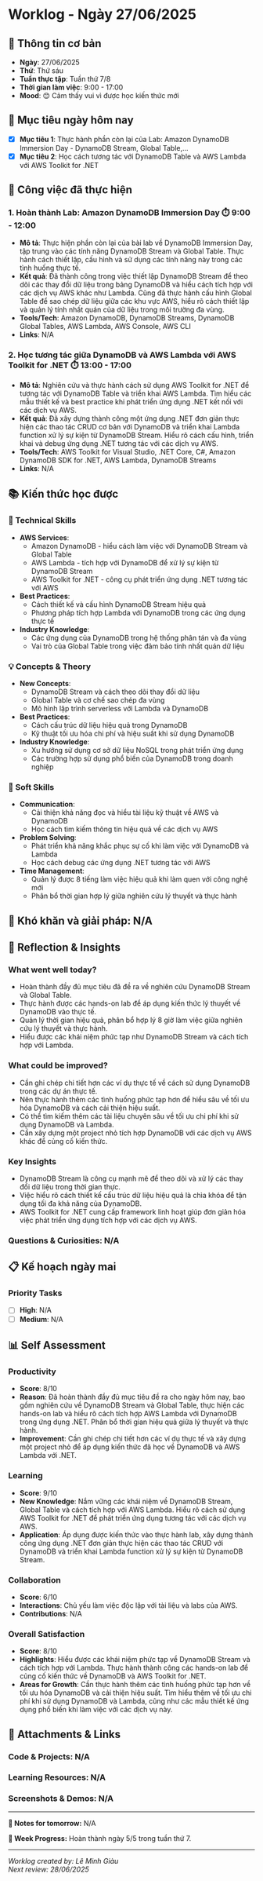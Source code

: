 # Worklog - Ngày 27/06/2025

## 📅 Thông tin cơ bản
- **Ngày**: 27/06/2025
- **Thứ**: Thứ sáu
- **Tuần thực tập**: Tuần thứ 7/8
- **Thời gian làm việc**: 9:00 - 17:00
- **Mood**: 😊 Cảm thấy vui vì được học kiến thức mới

## 🎯 Mục tiêu ngày hôm nay
- [x] **Mục tiêu 1**: Thực hành phần còn lại của Lab: Amazon DynamoDB Immersion Day - DynamoDB Stream, Global Table,...
- [x] **Mục tiêu 2**: Học cách tương tác với DynamoDB Table và AWS Lambda với AWS Toolkit for .NET

## 💼 Công việc đã thực hiện

### 1. Hoàn thành Lab: Amazon DynamoDB Immersion Day ⏱️ 9:00 - 12:00
- **Mô tả**: Thực hiện phần còn lại của bài lab về DynamoDB Immersion Day, tập trung vào các tính năng DynamoDB Stream và Global Table. Thực hành cách thiết lập, cấu hình và sử dụng các tính năng này trong các tình huống thực tế.
- **Kết quả**: Đã thành công trong việc thiết lập DynamoDB Stream để theo dõi các thay đổi dữ liệu trong bảng DynamoDB và hiểu cách tích hợp với các dịch vụ AWS khác như Lambda. Cũng đã thực hành cấu hình Global Table để sao chép dữ liệu giữa các khu vực AWS, hiểu rõ cách thiết lập và quản lý tính nhất quán của dữ liệu trong môi trường đa vùng.
- **Tools/Tech**: Amazon DynamoDB, DynamoDB Streams, DynamoDB Global Tables, AWS Lambda, AWS Console, AWS CLI
- **Links**: N/A

### 2. Học tương tác giữa DynamoDB và AWS Lambda với AWS Toolkit for .NET ⏱️ 13:00 - 17:00
- **Mô tả**: Nghiên cứu và thực hành cách sử dụng AWS Toolkit for .NET để tương tác với DynamoDB Table và triển khai AWS Lambda. Tìm hiểu các mẫu thiết kế và best practice khi phát triển ứng dụng .NET kết nối với các dịch vụ AWS.
- **Kết quả**: Đã xây dựng thành công một ứng dụng .NET đơn giản thực hiện các thao tác CRUD cơ bản với DynamoDB và triển khai Lambda function xử lý sự kiện từ DynamoDB Stream. Hiểu rõ cách cấu hình, triển khai và debug ứng dụng .NET tương tác với các dịch vụ AWS.
- **Tools/Tech**: AWS Toolkit for Visual Studio, .NET Core, C#, Amazon DynamoDB SDK for .NET, AWS Lambda, DynamoDB Streams
- **Links**: N/A

## 📚 Kiến thức học được

### 🔧 Technical Skills

- **AWS Services**: 
	- Amazon DynamoDB - hiểu cách làm việc với DynamoDB Stream và Global Table
	- AWS Lambda - tích hợp với DynamoDB để xử lý sự kiện từ DynamoDB Stream
	- AWS Toolkit for .NET - công cụ phát triển ứng dụng .NET tương tác với AWS
- **Best Practices**: 
	- Cách thiết kế và cấu hình DynamoDB Stream hiệu quả
	- Phương pháp tích hợp Lambda với DynamoDB trong các ứng dụng thực tế
- **Industry Knowledge**: 
	- Các ứng dụng của DynamoDB trong hệ thống phân tán và đa vùng
	- Vai trò của Global Table trong việc đảm bảo tính nhất quán dữ liệu

### 💡 Concepts & Theory
- **New Concepts**: 
	- DynamoDB Stream và cách theo dõi thay đổi dữ liệu
	- Global Table và cơ chế sao chép đa vùng
	- Mô hình lập trình serverless với Lambda và DynamoDB
- **Best Practices**: 
	- Cách cấu trúc dữ liệu hiệu quả trong DynamoDB
	- Kỹ thuật tối ưu hóa chi phí và hiệu suất khi sử dụng DynamoDB
- **Industry Knowledge**: 
	- Xu hướng sử dụng cơ sở dữ liệu NoSQL trong phát triển ứng dụng
	- Các trường hợp sử dụng phổ biến của DynamoDB trong doanh nghiệp

### 🤝 Soft Skills
- **Communication**: 
	- Cải thiện khả năng đọc và hiểu tài liệu kỹ thuật về AWS và DynamoDB
	- Học cách tìm kiếm thông tin hiệu quả về các dịch vụ AWS
- **Problem Solving**: 
	- Phát triển khả năng khắc phục sự cố khi làm việc với DynamoDB và Lambda
	- Học cách debug các ứng dụng .NET tương tác với AWS
- **Time Management**: 
	- Quản lý được 8 tiếng làm việc hiệu quả khi làm quen với công nghệ mới
	- Phân bổ thời gian hợp lý giữa nghiên cứu lý thuyết và thực hành

## 🚧 Khó khăn và giải pháp: N/A

## 💭 Reflection & Insights

### What went well today?
- Hoàn thành đầy đủ mục tiêu đã đề ra về nghiên cứu DynamoDB Stream và Global Table.
- Thực hành được các hands-on lab để áp dụng kiến thức lý thuyết về DynamoDB vào thực tế.
- Quản lý thời gian hiệu quả, phân bổ hợp lý 8 giờ làm việc giữa nghiên cứu lý thuyết và thực hành.
- Hiểu được các khái niệm phức tạp như DynamoDB Stream và cách tích hợp với Lambda.

### What could be improved?
- Cần ghi chép chi tiết hơn các ví dụ thực tế về cách sử dụng DynamoDB trong các dự án thực tế.
- Nên thực hành thêm các tình huống phức tạp hơn để hiểu sâu về tối ưu hóa DynamoDB và cách cải thiện hiệu suất.
- Có thể tìm kiếm thêm các tài liệu chuyên sâu về tối ưu chi phí khi sử dụng DynamoDB và Lambda.
- Cần xây dựng một project nhỏ tích hợp DynamoDB với các dịch vụ AWS khác để củng cố kiến thức.

### Key Insights
- DynamoDB Stream là công cụ mạnh mẽ để theo dõi và xử lý các thay đổi dữ liệu trong thời gian thực.
- Việc hiểu rõ cách thiết kế cấu trúc dữ liệu hiệu quả là chìa khóa để tận dụng tối đa khả năng của DynamoDB.
- AWS Toolkit for .NET cung cấp framework linh hoạt giúp đơn giản hóa việc phát triển ứng dụng tích hợp với các dịch vụ AWS.

### Questions & Curiosities: N/A

## 📋 Kế hoạch ngày mai

### Priority Tasks
- [ ] **High**: N/A
- [ ] **Medium**: N/A

## 📊 Self Assessment

### Productivity
- **Score**: 8/10
- **Reason**: Đã hoàn thành đầy đủ mục tiêu đề ra cho ngày hôm nay, bao gồm nghiên cứu về DynamoDB Stream và Global Table, thực hiện các hands-on lab và hiểu rõ cách tích hợp AWS Lambda với DynamoDB trong ứng dụng .NET. Phân bổ thời gian hiệu quả giữa lý thuyết và thực hành.
- **Improvement**: Cần ghi chép chi tiết hơn các ví dụ thực tế và xây dựng một project nhỏ để áp dụng kiến thức đã học về DynamoDB và AWS Lambda với .NET.

### Learning
- **Score**: 9/10
- **New Knowledge**: Nắm vững các khái niệm về DynamoDB Stream, Global Table và cách tích hợp với AWS Lambda. Hiểu rõ cách sử dụng AWS Toolkit for .NET để phát triển ứng dụng tương tác với các dịch vụ AWS.
- **Application**: Áp dụng được kiến thức vào thực hành lab, xây dựng thành công ứng dụng .NET đơn giản thực hiện các thao tác CRUD với DynamoDB và triển khai Lambda function xử lý sự kiện từ DynamoDB Stream.

### Collaboration
- **Score**: 6/10
- **Interactions**: Chủ yếu làm việc độc lập với tài liệu và labs của AWS.
- **Contributions**: N/A

### Overall Satisfaction
- **Score**: 8/10
- **Highlights**: Hiểu được các khái niệm phức tạp về DynamoDB Stream và cách tích hợp với Lambda. Thực hành thành công các hands-on lab để củng cố kiến thức về DynamoDB và AWS Toolkit for .NET.
- **Areas for Growth**: Cần thực hành thêm các tình huống phức tạp hơn về tối ưu hóa DynamoDB và cải thiện hiệu suất. Tìm hiểu thêm về tối ưu chi phí khi sử dụng DynamoDB và Lambda, cũng như các mẫu thiết kế ứng dụng phổ biến khi làm việc với các dịch vụ này.

## 📎 Attachments & Links

### Code & Projects: N/A

### Learning Resources: N/A

### Screenshots & Demos: N/A

---

**📝 Notes for tomorrow:** N/A

**🎯 Week Progress:** Hoàn thành ngày 5/5 trong tuần thứ 7.

---
*Worklog created by: Lê Minh Giàu*  
*Next review: 28/06/2025*

